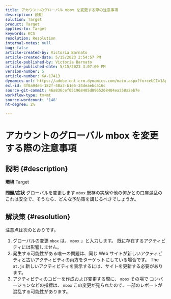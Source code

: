 ```yaml
---
title: アカウントのグローバル mbox を変更する際の注意事項
description: 説明
solution: Target
product: Target
applies-to: Target
keywords: KCS
resolution: Resolution
internal-notes: null
bug: false
article-created-by: Victoria Barnato
article-created-date: 5/15/2023 2:54:57 PM
article-published-by: Victoria Barnato
article-published-date: 5/15/2023 3:07:00 PM
version-number: 5
article-number: KA-17413
dynamics-url: https://adobe-ent.crm.dynamics.com/main.aspx?forceUCI=1&pagetype=entityrecord&etn=knowledgearticle&id=c2d60e72-30f3-ed11-8848-6045bd006ce9
exl-id: 4f0a94e4-182f-48a3-b1e5-34deaebca16c
source-git-commit: 46a836cef051968405d8965268404ea258a2eb7e
workflow-type: tm+mt
source-wordcount: '148'
ht-degree: 2%

---
```


# アカウントのグローバル mbox を変更する際の注意事項

## 説明 {#description}

<b>環境</b>
Target


<b>問題/症状</b>
グローバルを変更します `mbox` 既存の実験や他の何かとの口座混乱の これは安全で、そうなら、どんな予防策を講じるべきでしょうか。


## 解決策 {#resolution}


注意点は次のとおりです。

1. グローバルの変更 `mbox` は、 `mbox` 」と入力します。 既に存在するアクティビティには影響しません。
2. 発生する可能性がある唯一の問題は、同じ Web サイトが新しいアクティビティと古いアクティビティの両方をターゲットにしている場合です。 The `at.js` 新しいアクティビティを表示するには、サイトを更新する必要があります。
3. アクティビティのコピーを作成および変更する際に、 `mbox` その場で コンバージョンなどの指標は、 `mbox` この変更が見られたので、一部のレポートが混乱する可能性があります。
